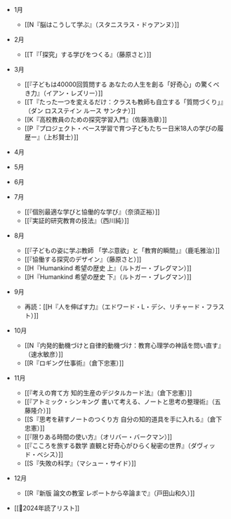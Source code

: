 - 1月
	- [[N『脳はこうして学ぶ』（スタニスラス・ドゥアンヌ）]]
- 2月
	- [[T『「探究」する学びをつくる』（藤原さと）]]
- 3月
	- [[『子どもは40000回質問する あなたの人生を創る「好奇心」の驚くべき力』（イアン・レズリー）]]
	- [[T『たった一つを変えるだけ：クラスも教師も自立する「質問づくり」』（ダン ロスステイン ルース サンタナ）]]
	- [[K『高校教員のための探究学習入門』（佐藤浩章）]]
	- [[P『プロジェクト・ベース学習で育つ子どもたちー日米18人の学びの履歴ー』（上杉賢士）]]
- 4月
- 5月
- 6月
- 7月
	- [[『個別最適な学びと協働的な学び』（奈須正裕）]]
	- [[『実証的研究教育の技法』（西川純）]]
- 8月
	- [[『子どもの姿に学ぶ教師 「学ぶ意欲」と「教育的瞬間」』（鹿毛雅治）]]
	- [[『協働する探究のデザイン』（藤原さと）]]
	- [[H『Humankind 希望の歴史 上』（ルトガー・ブレグマン）]]
	- [[H『Humankind 希望の歴史 下』（ルトガー・ブレグマン）]]
- 9月
	- 再読：[[H『人を伸ばす力』（エドワード・L・デシ、リチャード・フラスト）]]
- 10月
	- [[N『内発的動機づけと自律的動機づけ：教育心理学の神話を問い直す』（速水敏彦）]]
	- [[R『ロギング仕事術』（倉下忠憲）]]
- 11月
	- [[『考えの育て方 知的生産のデジタルカード法』（倉下忠憲）]]
	- [[『アトミック・シンキング 書いて考える、ノートと思考の整理術』（五藤隆介）]]
	- [[S『思考を耕すノートのつくり方 自分の知的道具を手に入れる』（倉下忠憲）]]
	- [[『限りある時間の使い方』（オリバー・バークマン）]]
	- [[『こころを旅する数学 直観と好奇心がひらく秘密の世界』（ダヴィッド・べシス）]]
	- [[S『失敗の科学』（マシュー・サイド）]]
- 12月
	- [[R『新版 論文の教室 レポートから卒論まで』（戸田山和久）]]


- [[📙2024年読了リスト]]